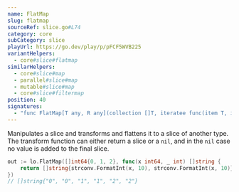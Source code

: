 ```yaml
---
name: FlatMap
slug: flatmap
sourceRef: slice.go#L74
category: core
subCategory: slice
playUrl: https://go.dev/play/p/pFCF5WVB225
variantHelpers:
  - core#slice#flatmap
similarHelpers:
  - core#slice#map
  - parallel#slice#map
  - mutable#slice#map
  - core#slice#filtermap
position: 40
signatures:
  - "func FlatMap[T any, R any](collection []T, iteratee func(item T, index int) []R) []R"
---
```


Manipulates a slice and transforms and flattens it to a slice of another type. The transform function can either return a slice or a `nil`, and in the `nil` case no value is added to the final slice.

```go
out := lo.FlatMap([]int64{0, 1, 2}, func(x int64, _ int) []string {
    return []string{strconv.FormatInt(x, 10), strconv.FormatInt(x, 10)}
})
// []string{"0", "0", "1", "1", "2", "2"}
```


